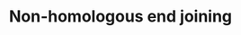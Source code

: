 ---
annotations:
- type: Pathway Ontology
  value: non-homologous end joining pathway of double-strand break repair
- type: Pathway Ontology
  value: DNA repair pathway
authors:
- Thomas
- AlexanderPico
- Khanspers
- MaintBot
- MartijnVanIersel
- Chetan1
- Zari
- DeSl
- Finterly
description: Non-homologous end joining (NHEJ) is a pathway that repairs double-strand
  breaks in DNA. NHEJ is referred to as "non-homologous" because the break ends are
  directly ligated without the need for a homologous template, in contrast to homologous
  recombination, which requires a homologous sequence to guide repair. NHEJ involves
  binding of the KU heterodimer to double-stranded DNA ends, recruitment of DNA-PKcs
  (MRX complex in yeast), processing of ends, and recruitment of the DNA ligase IV
  (LIG4)-XRCC4 complex, which brings about ligation.  NHEJ typically utilizes short
  homologous DNA sequences called microhomologies to guide repair. These microhomologies
  are often present in single-stranded overhangs on the ends of double-strand breaks.
  When the overhangs are perfectly compatible, NHEJ usually repairs the break accurately.
  Imprecise repair leading to loss of nucleotides can also occur, but is much more
  common when the overhangs are not compatible. Inappropriate NHEJ can lead to translocations
  and telomere fusion, hallmarks of tumor cells. NHEJ is evolutionarily conserved
  throughout all kingdoms of life and is the predominant double-strand break repair
  pathway in mammalian cells.  Adapted from [http://en.wikipedia.org/wiki/Non-homologous_end_joining
  Wikipedia], [https://www.genome.jp/dbget-bin/www_bget?pathway+hsa03450 KEGG] and
  [http://repairtoire.genesilico.pl/Pathway/8/ REPAIRtoire].  This pathway is part
  the [https://assays.cancer.gov/available_assays?wp_id=WP438 CPTAC Assay Portal].
last-edited: 2021-06-23
organisms:
- Homo sapiens
redirect_from:
- /index.php/Pathway:WP438
- /instance/WP438
schema-jsonld:
- '@context': https://schema.org/
  '@id': https://wikipathways.github.io/pathways/WP438.html
  '@type': Dataset
  creator:
    '@type': Organization
    name: WikiPathways
  description: Non-homologous end joining (NHEJ) is a pathway that repairs double-strand
    breaks in DNA. NHEJ is referred to as "non-homologous" because the break ends
    are directly ligated without the need for a homologous template, in contrast to
    homologous recombination, which requires a homologous sequence to guide repair.
    NHEJ involves binding of the KU heterodimer to double-stranded DNA ends, recruitment
    of DNA-PKcs (MRX complex in yeast), processing of ends, and recruitment of the
    DNA ligase IV (LIG4)-XRCC4 complex, which brings about ligation.  NHEJ typically
    utilizes short homologous DNA sequences called microhomologies to guide repair.
    These microhomologies are often present in single-stranded overhangs on the ends
    of double-strand breaks. When the overhangs are perfectly compatible, NHEJ usually
    repairs the break accurately. Imprecise repair leading to loss of nucleotides
    can also occur, but is much more common when the overhangs are not compatible.
    Inappropriate NHEJ can lead to translocations and telomere fusion, hallmarks of
    tumor cells. NHEJ is evolutionarily conserved throughout all kingdoms of life
    and is the predominant double-strand break repair pathway in mammalian cells.  Adapted
    from [http://en.wikipedia.org/wiki/Non-homologous_end_joining Wikipedia], [https://www.genome.jp/dbget-bin/www_bget?pathway+hsa03450
    KEGG] and [http://repairtoire.genesilico.pl/Pathway/8/ REPAIRtoire].  This pathway
    is part the [https://assays.cancer.gov/available_assays?wp_id=WP438 CPTAC Assay
    Portal].
  keywords:
  - DCLRE1C
  - PRKDC
  - POLL
  - XRCC4
  - XRCC5
  - NHEJ1
  - LIG4
  - WRN
  - XRCC6
  - POLM
  license: CC0
  name: Non-homologous end joining
seo: CreativeWork
title: Non-homologous end joining
wpid: WP438
---